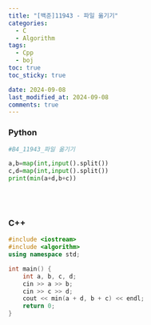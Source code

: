 ```yaml
---
title: "[백준]11943 - 파일 옮기기"
categories:
  - C
  - Algorithm
tags:
  - Cpp
  - boj
toc: true
toc_sticky: true

date: 2024-09-08
last_modified_at: 2024-09-08
comments: true
---
```

### Python
```python
#B4_11943_파일 옮기기

a,b=map(int,input().split())
c,d=map(int,input().split())
print(min(a+d,b+c))
```
<br><br/>
### C++
```cpp
#include <iostream>
#include <algorithm>
using namespace std;

int main() {
    int a, b, c, d;
    cin >> a >> b;
    cin >> c >> d;
    cout << min(a + d, b + c) << endl;
    return 0;
}
```